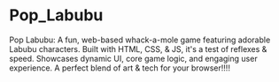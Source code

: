 # Pop_Labubu
Pop Labubu: A fun, web-based whack-a-mole game featuring adorable Labubu characters. Built with HTML, CSS, &amp; JS, it's a test of reflexes &amp; speed. Showcases dynamic UI, core game logic, and engaging user experience. A perfect blend of art &amp; tech for your browser!!!!

